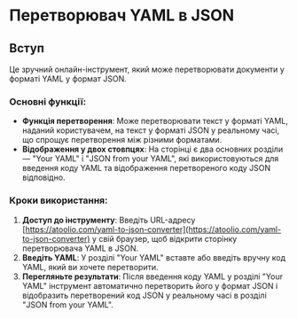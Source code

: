 # Перетворювач YAML в JSON

## Вступ

Це зручний онлайн-інструмент, який може перетворювати документи у форматі YAML у формат JSON.

### Основні функції:

* **Функція перетворення**: Може перетворювати текст у форматі YAML, наданий користувачем, на текст у форматі JSON у реальному часі, що спрощує перетворення між різними форматами.
* **Відображення у двох стовпцях**: На сторінці є два основних розділи — "Your YAML" і "JSON from your YAML", які використовуються для введення коду YAML та відображення перетвореного коду JSON відповідно.

### Кроки використання:

1. **Доступ до інструменту**: Введіть URL-адресу [https://atoolio.com/yaml-to-json-converter](https://atoolio.com/yaml-to-json-converter) у свій браузер, щоб відкрити сторінку перетворювача YAML в JSON.
2. **Введіть YAML**: У розділі "Your YAML" вставте або введіть вручну код YAML, який ви хочете перетворити.
3. **Перегляньте результати**: Після введення коду YAML у розділі "Your YAML" інструмент автоматично перетворить його у формат JSON і відобразить перетворений код JSON у реальному часі в розділі "JSON from your YAML".